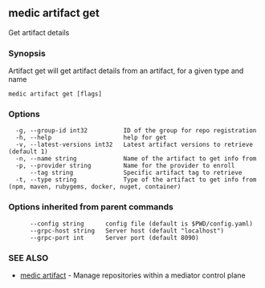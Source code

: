 ## medic artifact get

Get artifact details

### Synopsis

Artifact get will get artifact details from an artifact, for a given type and name

```
medic artifact get [flags]
```

### Options

```
  -g, --group-id int32          ID of the group for repo registration
  -h, --help                    help for get
  -v, --latest-versions int32   Latest artifact versions to retrieve (default 1)
  -n, --name string             Name of the artifact to get info from
  -p, --provider string         Name for the provider to enroll
      --tag string              Specific artifact tag to retrieve
  -t, --type string             Type of the artifact to get info from (npm, maven, rubygems, docker, nuget, container)
```

### Options inherited from parent commands

```
      --config string      config file (default is $PWD/config.yaml)
      --grpc-host string   Server host (default "localhost")
      --grpc-port int      Server port (default 8090)
```

### SEE ALSO

* [medic artifact](medic_artifact.md)	 - Manage repositories within a mediator control plane

